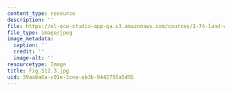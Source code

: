 ```yaml
---
content_type: resource
description: ''
file: https://ol-ocw-studio-app-qa.s3.amazonaws.com/courses/1-74-land-water-food-and-climate-fall-2020/39aa8a0ac01e1ceaab3b8442795a5d95_Fig_S12.3.jpg
file_type: image/jpeg
image_metadata:
  caption: ''
  credit: ''
  image-alt: ''
resourcetype: Image
title: Fig_S12.3.jpg
uid: 39aa8a0a-c01e-1cea-ab3b-8442795a5d95
---
```


